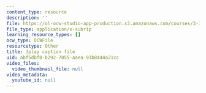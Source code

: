 ```yaml
---
content_type: resource
description: ''
file: https://ol-ocw-studio-app-production.s3.amazonaws.com/courses/3-320-atomistic-computer-modeling-of-materials-sma-5107-spring-2005/abf5dbf0b2927055aaea93b8444a21cc_yYAHcATzuno.srt
file_type: application/x-subrip
learning_resource_types: []
ocw_type: OCWFile
resourcetype: Other
title: 3play caption file
uid: abf5dbf0-b292-7055-aaea-93b8444a21cc
video_files:
  video_thumbnail_file: null
video_metadata:
  youtube_id: null
---
```


